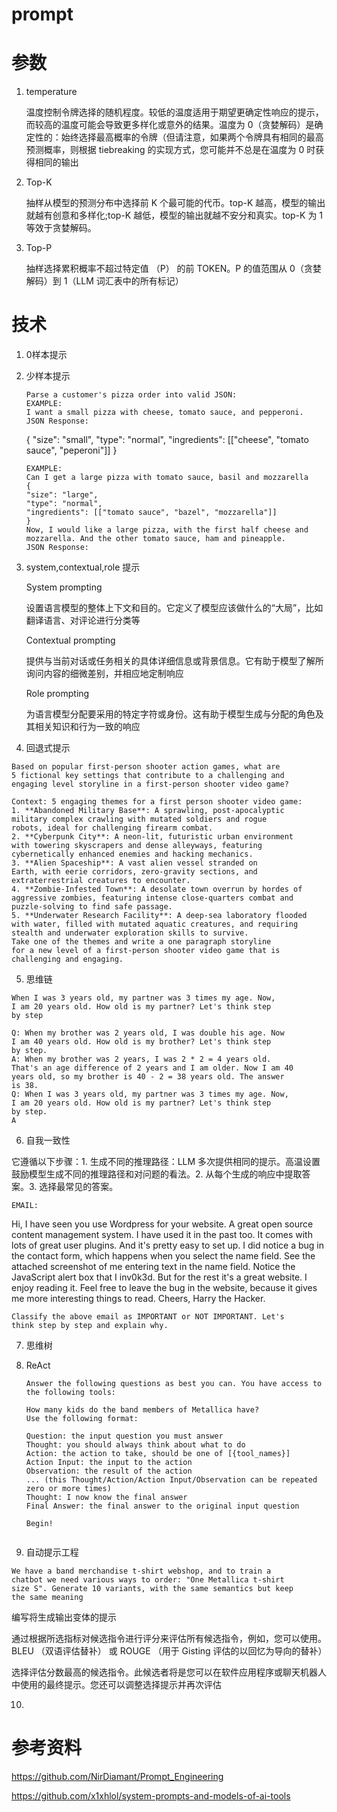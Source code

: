 # prompt

# 参数

1. temperature
   
   温度控制令牌选择的随机程度。较低的温度适用于期望更确定性响应的提示，而较高的温度可能会导致更多样化或意外的结果。温度为 0（贪婪解码）是确定性的：始终选择最高概率的令牌（但请注意，如果两个令牌具有相同的最高预测概率，则根据 tiebreaking 的实现方式，您可能并不总是在温度为 0 时获得相同的输出

2. Top-K 
   
   抽样从模型的预测分布中选择前 K 个最可能的代币。top-K 越高，模型的输出就越有创意和多样化;top-K 越低，模型的输出就越不安分和真实。top-K 为 1 等效于贪婪解码。

3. Top-P 
   
   抽样选择累积概率不超过特定值 （P） 的前 TOKEN。P 的值范围从 0（贪婪解码）到 1（LLM 词汇表中的所有标记）

# 技术

1. 0样本提示

2. 少样本提示
   
   ```
   Parse a customer's pizza order into valid JSON:
   EXAMPLE:
   I want a small pizza with cheese, tomato sauce, and pepperoni.
   JSON Response:
   ```
   {
   "size": "small",
   "type": "normal",
   "ingredients": [["cheese", "tomato sauce", "peperoni"]]
   }
   ```
   EXAMPLE:
   Can I get a large pizza with tomato sauce, basil and mozzarella 
   {
   "size": "large",
   "type": "normal",
   "ingredients": [["tomato sauce", "bazel", "mozzarella"]]
   }
   Now, I would like a large pizza, with the first half cheese and 
   mozzarella. And the other tomato sauce, ham and pineapple.
   JSON Response:
   ```
   
   

3. system,contextual,role 提示
   
   System prompting
   
   设置语言模型的整体上下文和目的。它定义了模型应该做什么的“大局”，比如翻译语言、对评论进行分类等
   
   Contextual prompting
   
   提供与当前对话或任务相关的具体详细信息或背景信息。它有助于模型了解所询问内容的细微差别，并相应地定制响应
   
   Role prompting
   
   为语言模型分配要采用的特定字符或身份。这有助于模型生成与分配的角色及其相关知识和行为一致的响应

4.  回退式提示
   
   ```
   Based on popular first-person shooter action games, what are 
   5 fictional key settings that contribute to a challenging and 
   engaging level storyline in a first-person shooter video game?
   ```
   
   ```
   Context: 5 engaging themes for a first person shooter video game:
   1. **Abandoned Military Base**: A sprawling, post-apocalyptic 
   military complex crawling with mutated soldiers and rogue 
   robots, ideal for challenging firearm combat.
   2. **Cyberpunk City**: A neon-lit, futuristic urban environment 
   with towering skyscrapers and dense alleyways, featuring 
   cybernetically enhanced enemies and hacking mechanics.
   3. **Alien Spaceship**: A vast alien vessel stranded on 
   Earth, with eerie corridors, zero-gravity sections, and 
   extraterrestrial creatures to encounter.
   4. **Zombie-Infested Town**: A desolate town overrun by hordes of 
   aggressive zombies, featuring intense close-quarters combat and 
   puzzle-solving to find safe passage.
   5. **Underwater Research Facility**: A deep-sea laboratory flooded 
   with water, filled with mutated aquatic creatures, and requiring 
   stealth and underwater exploration skills to survive.
   Take one of the themes and write a one paragraph storyline 
   for a new level of a first-person shooter video game that is 
   challenging and engaging.
   ```

5.  思维链
   
   ```
   When I was 3 years old, my partner was 3 times my age. Now, 
   I am 20 years old. How old is my partner? Let's think step 
   by step
   ```
   
   ```
   Q: When my brother was 2 years old, I was double his age. Now 
   I am 40 years old. How old is my brother? Let's think step 
   by step.
   A: When my brother was 2 years, I was 2 * 2 = 4 years old. 
   That's an age difference of 2 years and I am older. Now I am 40 
   years old, so my brother is 40 - 2 = 38 years old. The answer 
   is 38.
   Q: When I was 3 years old, my partner was 3 times my age. Now, 
   I am 20 years old. How old is my partner? Let's think step 
   by step.
   A
   ```
   
   

6.  自我一致性
   
   它遵循以下步骤：1. 生成不同的推理路径：LLM 多次提供相同的提示。高温设置鼓励模型生成不同的推理路径和对问题的看法。2. 从每个生成的响应中提取答案。3. 选择最常见的答案。
   
   ```
   EMAIL:
   ```
   Hi,
   I have seen you use Wordpress for your website. A great open 
   source content management system. I have used it in the past 
   too. It comes with lots of great user plugins. And it's pretty 
   easy to set up.
   I did notice a bug in the contact form, which happens when 
   you select the name field. See the attached screenshot of me 
   entering text in the name field. Notice the JavaScript alert 
   box that I inv0k3d.
   But for the rest it's a great website. I enjoy reading it. Feel 
   free to leave the bug in the website, because it gives me more 
   interesting things to read.
   Cheers,
   Harry the Hacker.
   ```
   Classify the above email as IMPORTANT or NOT IMPORTANT. Let's 
   think step by step and explain why.
   
   ```
   
   

7. 思维树

8. ReAct
   
   ```
   Answer the following questions as best you can. You have access to the following tools:
   
   How many kids do the band members of Metallica have?
   Use the following format:
   
   Question: the input question you must answer
   Thought: you should always think about what to do
   Action: the action to take, should be one of [{tool_names}]
   Action Input: the input to the action
   Observation: the result of the action
   ... (this Thought/Action/Action Input/Observation can be repeated zero or more times)
   Thought: I now know the final answer
   Final Answer: the final answer to the original input question
   
   Begin!
   
   
   ```
   
   

9.  自动提示工程
   
   ```
   We have a band merchandise t-shirt webshop, and to train a 
   chatbot we need various ways to order: "One Metallica t-shirt 
   size S". Generate 10 variants, with the same semantics but keep 
   the same meaning
   ```
   
   编写将生成输出变体的提示
   
   通过根据所选指标对候选指令进行评分来评估所有候选指令，例如，您可以使用。BLEU （双语评估替补） 或 ROUGE （用于 Gisting 评估的以回忆为导向的替补）
   
   选择评估分数最高的候选指令。此候选者将是您可以在软件应用程序或聊天机器人中使用的最终提示。您还可以调整选择提示并再次评估

10. 

# 参考资料

https://github.com/NirDiamant/Prompt_Engineering

https://github.com/x1xhlol/system-prompts-and-models-of-ai-tools


